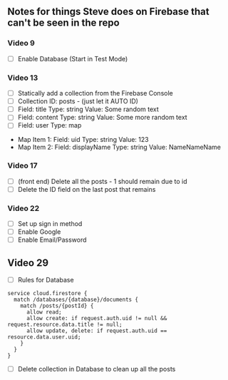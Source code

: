 ## Notes for things Steve does on Firebase that can't be seen in the repo

### Video 9

- [ ] Enable Database (Start in Test Mode)

### Video 13

- [ ] Statically add a collection from the Firebase Console
- [ ] Collection ID: posts - (just let it AUTO ID)
- [ ] Field: title Type: string Value: Some random text
- [ ] Field: content Type: string Value: Some more random text
- [ ] Field: user Type: map
- Map Item 1: Field: uid Type: string Value: 123
- Map Item 2: Field: displayName Type: string Value: NameNameName

### Video 17

- [ ] (front end) Delete all the posts - 1 should remain due to id
- [ ] Delete the ID field on the last post that remains

### Video 22

- [ ] Set up sign in method
- [ ] Enable Google
- [ ] Enable Email/Password

## Video 29

- [ ] Rules for Database

```
service cloud.firestore {
  match /databases/{database}/documents {
    match /posts/{postId} {
      allow read;
      allow create: if request.auth.uid != null && request.resource.data.title != null;
      allow update, delete: if request.auth.uid == resource.data.user.uid;
    }
  }
}

```

- [ ] Delete collection in Database to clean up all the posts
